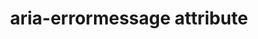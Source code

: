---
{
  "title": "aria-errormessage attribute",
  "description": "Identifies the element that provides an error message for the object.  See related aria-invalid and aria-describedby. ",
  "category": "aria",
  "keywords": "aria-errormessage attribute",
  "last_test_date": "2019-09-02",
  "test_results_url": "https://a11ysupport.io/tech/aria/aria-errormessage_attribute",
  "test_url": "https://a11ysupport.io/tech/aria/aria-errormessage_attribute",
  "notes_by_num": {
    "1": "Didn't convey the error when the error message is NOT pertinent",
    "2": "Didn't convey that the referenced error message is pertinent"
  },
  "stats": {
    "jaws": {
      "chrome": {
        "76": "y"
      },
      "ie": {
        "11": "a #1"
      },
      "firefox": {
        "66": "a"
      },
      "edge": {
        "44": "u"
      }
    },
    "narrator": {
      "edge": {
        "44.17763": "a #2"
      }
    },
    "nvda": {
      "chrome": {
        "76": "u #2"
      },
      "firefox": {
        "68": "a #2"
      }
    },
    "orca": {
      "firefox": {
        "69": "y"
      }
    },
    "talkback": {
      "and_chr": {
        "76": "a #2"
      }
    },
    "vo_ios": {
      "ios_saf": {
        "12.4.1": "a #2"
      }
    },
    "vo_macos": {
      "safari": {
        "12.1.2": "a #2"
      }
    }
  },
  "links": {
    "ARIA spec for aria-errormessage": "https://www.w3.org/TR/wai-aria-1.1/#aria-errormessage"
  }
}
---